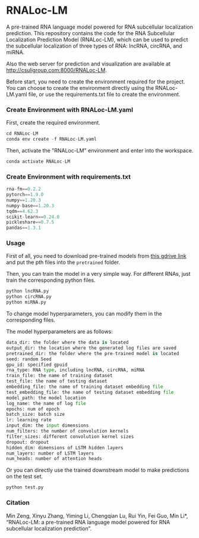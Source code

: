 # RNALoc-LM
A pre-trained RNA language model powered for RNA subcellular localization prediction.
This repository contains the code for the RNA Subcellular Localization Prediction Model (RNALoc-LM), which can be used to predict the subcellular localization of three types of RNA: lncRNA, circRNA, and miRNA. 

Also the web server for prediction and visualization are available at http://csuligroup.com:8000/RNALoc-LM.

Before start, you need to create the environment required for the project. You can choose to create the environment directly using the RNALoc-LM.yaml file, or use the requirements.txt file to create the environment.

### Create Environment with RNALoc-LM.yaml

First, create the required environment.

```python
cd RNALoc-LM
conda env create -f RNALoc-LM.yaml
```

Then, activate the "RNALoc-LM" environment and enter into the workspace.

```python
conda activate RNALoc-LM
```

### Create Environment with requirements.txt

```python
rna-fm==0.2.2
pytorch==1.9.0
numpy==1.20.3
numpy-base==1.20.3
tqdm==4.62.3
scikit-learn==0.24.0
pickleshare==0.7.5
pandas==1.3.1
```

### Usage

First of all, you need to download pre-trained models from [this gdrive link](https://drive.google.com/drive/folders/1VGye74GnNXbUMKx6QYYectZrY7G2pQ_J?usp=share_link) and put the pth files into the `pretrained` folder.

Then, you can train the model in a very simple way.
For different RNAs, just train the corresponding python files.

```python
python lncRNA.py
python circRNA.py
python miRNA.py
```

To change model hyperparameters, you can modify them in the corresponding files.

The model hyperparameters are as follows:

```python
data_dir: the folder where the data is located
output_dir: the location where the generated log files are saved
pretrained_dir: the folder where the pre-trained model is located
seed: random Seed
gpu_id: specified gpuid
rna_type: RNA type, including lncRNA, circRNA, miRNA
train_file: the name of training dataset
test_file: the name of testing dataset
embedding_file: the name of training dataset embedding file
test_embedding_file: the name of testing dataset embedding file
model_path: the model location
log_name: the name of log file
epochs: num of epoch
batch_size: batch size
lr: learning rate
input_dim: the input dimensions
num_filters: the number of convolution kernels
filter_sizes: different convolution kernel sizes
dropout: dropout
hidden_dim: dimensions of LSTM hidden layers
num_layers: number of LSTM layers
num_heads: number of attention heads
```

Or you can directly use the trained downstream model to make predictions on the test set.

```python
python test.py
```

### Citation

Min Zeng, Xinyu Zhang, Yiming Li, Chengqian Lu, Rui Yin, Fei Guo, Min Li*, “RNALoc-LM: a pre-trained RNA language model powered for RNA subcellular localization prediction”.



